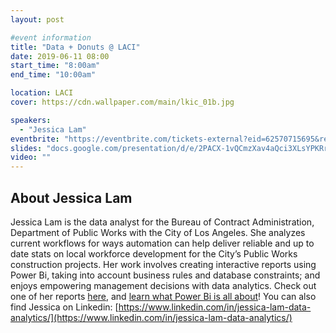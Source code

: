 ```yaml
---
layout: post

#event information
title: "Data + Donuts @ LACI"
date: 2019-06-11 08:00
start_time: "8:00am"
end_time: "10:00am"

location: LACI
cover: https://cdn.wallpaper.com/main/lkic_01b.jpg

speakers:
  - "Jessica Lam"
eventbrite: "https://eventbrite.com/tickets-external?eid=62570715695&ref=etckt"
slides: "docs.google.com/presentation/d/e/2PACX-1vQCmzXav4aQci3XLsYPKRrloxBELsHJnjkiqLwY0XrXcP0HwsHW7PmNm0vISUyEsfsewfCQuins-egX/embed?start=false&loop=false&delayms=3000"
video: ""
---
```


## About Jessica Lam

Jessica Lam is the data analyst for the Bureau of Contract Administration, Department of Public Works with the City of Los Angeles. She analyzes current workflows for ways automation can help deliver reliable and up to date stats on local workforce development for the City’s Public Works construction projects. Her work involves creating interactive reports using Power Bi, taking into account business rules and database constraints; and enjoys empowering management decisions with data analytics. Check out one of her reports [here](http://bca.lacity.org/pla_report), and [learn what Power Bi is all about](https://docs.google.com/document/d/1Dr24B5ahBW-iGNHKQYXERovQwm2FYks09RdLscmjA3s/edit)!
You can also find Jessica on Linkedin: [https://www.linkedin.com/in/jessica-lam-data-analytics/](https://www.linkedin.com/in/jessica-lam-data-analytics/)
